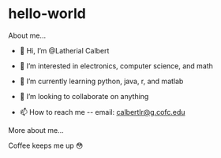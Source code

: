 # hello-world

About me...


- 👋 Hi, I’m @Latherial Calbert

- 👀 I’m interested in electronics, computer science, and math

- 🌱 I’m currently learning python, java, r, and matlab

- 💞️ I’m looking to collaborate on anything

- 📫 How to reach me -- email: calbertlr@g.cofc.edu

More about me...

Coffee keeps me up 😳
